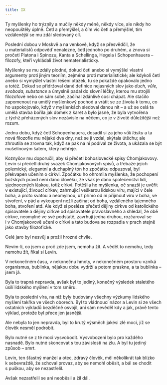 ```yaml
---
title: IX
---
```


Ty myšlenky ho trýznily a mučily někdy méně, někdy více, ale nikdy ho neopouštěly úplně. Četl a přemýšlel, a čím víc četl a přemýšlel, tím vzdálenější se mu zdál sledovaný cíl.

Poslední dobou v Moskvě a na venkově, když se přesvědčil, že u materialistů odpověď nenalezne, četl jednoho po druhém, a znova si pročetl Platona i Spinozu, Kanta a Schellinga, Hegela i Schopenhauera – filozofy, kteří vykládali život nematerialisticky.

Myšlenky se mu zdály plodné, dokud četl anebo si vymýšlel vlastní argumenty proti jiným teoriím, zejména proti materialistické; ale kdykoli četl anebo si vymýšlel vlastní řešení otázek, tu se pokaždé opakovalo jedno a totéž. Dokud se přidržoval dané definice nejasných slov jako _duch, vůle, svoboda, substance_ a úmyslně padal do slovní léčky, kterou mu strojili filozofové nebo on sám sobě, začínal zdánlivě cosi chápat. Ale stačilo zapomenout na umělý myšlenkový pochod a vrátit se ze života k tomu, co ho uspokojovalo, když v myšlenkách sledoval danou nit – a už se celá ta umělá stavba bořila jak domek z karet a bylo jasné, že byla vytvořena z týchž přeházených slov nezávisle na něčem, co je v životě důležitější než rozum.

Jednu dobu, když četl Schopenhauera, dosadil si za jeho _vůli lásku_ a ta nová filozofie mu nějaké dva dny, než se jí vzdal, skýtala útěchu; ale zhroutila se zrovna tak, když se pak na ni podíval ze života, a ukázala se být mušelínovým šatem, který nehřeje.

Koznyšov mu doporučil, aby si přečetl bohoslovecké spisy Chomjakovovy. Levin si přečetl druhý svazek Chomjakovových spisů, a třebaže jejich polemický, elegantní a duchaplný tón ho zpočátku odpuzoval, byl překvapen učením o církvi. Zpočátku ho ohromila myšlenka, že pochopení božských pravd není dáno člověku, že však je dáno společenství lidí, sjednocených láskou, totiž církvi. Potěšila ho myšlenka, oč snazší je uvěřit v existující, živoucí církev, zahrnující veškerou lidskou víru, mající v čele boha, a proto svatou a neomylnou, už přímo od ní přijmout víru v boha, ve stvoření, v pád a vykoupení nežli začínat od boha, vzdáleného tajemného boha, stvoření atd. Ale když si posléze přečetl dějiny církve od katolického spisovatele a dějiny církve od spisovatele pravoslavného a shledal, že obě církve, neomylné ve své podstatě, zavrhují jedna druhou, rozčaroval se i v Chomjakovově učení o církvi a tato budova se rozpadla v prach stejně jako stavby filozofické.

Celé jaro byl nesvůj a prožil hrozné chvíle.

Nevím-li, co jsem a proč zde jsem, nemohu žít. A vědět to nemohu, tedy nemohu žít, říkal si Levin.

V nekonečném času, v nekonečnu hmoty, v nekonečném prostoru vzniká organismus, bublinka, nějakou dobu vydrží a potom praskne, a ta bublinka – jsem já.

Byla to trapná nepravda, avšak byl to jediný, konečný výsledek staletého úsilí lidského myšlení v tom směru.

Byla to poslední víra, na níž byly budovány všechny výzkumy lidského myšlení takřka ve všech oborech. Byl to vládnoucí názor a Levin si ze všech ostatních výkladů bezděčně osvojil, ani sám nevěděl kdy a jak, právě tento výklad, protože byl přece jen jasnější.

Ale nebyla to jen nepravda, byl to krutý výsměch jakési zlé moci, jíž se člověk nesměl podrobit.

Bylo nutné se z té moci vysvobodit. Vysvobození bylo pro každého nasnadě. Bylo nutné skoncovat s tou závislostí na zlu. A byl tu jediný způsob – smrt.

Levin, ten šťastný manžel a otec, zdravý člověk, měl několikrát tak blízko k sebevraždě, že schoval provaz, aby se nemohl oběsit, a bál se chodit s puškou, aby se nezastřelil.

Avšak nezastřelil se ani neoběsil a žil dál.
